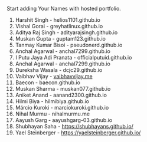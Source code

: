 Start adding Your Names with hosted portfolio.

1. Harshit Singh - helios1101.github.io
2. Vishal Gorai - greyhatlinux.github.io
3. Aditya Raj Singh - adityarajsingh.github.io
4. Muskan Gupta - guptam123.github.io
5. Tanmay Kumar Bisoi - pseudonerd.github.io
6. Anchal Agarwal - anchal7299.github.io
7. I Putu Jaya Adi Pranata - officialputuid.github.io
8. Anchal Agarwal - anchal7299.github.io
9. Dureksha Wasala - dcjc29.github.io
10. Vaibhav Vijay - [vaibhavvijay.me](https://vaibhavvijay.me)
11. Baecon - baecon.github.io
12. Muskan Sharma - muskan077.github.io
13. Aniket Anand - aanand2300.github.io
14. Hilmi Biya - hilmibiya.github.io
15. Márcio Kuroki - marciokuroki.github.io
16. Nihal Murmu - nihalmurmu.me
17. Aayush Garg - aayushgarg-03.github.io
18. Shubhayan Saha - https://shubhayans.github.io/
19. Yael Steinberger - https://yaelsteinberger.github.io/
